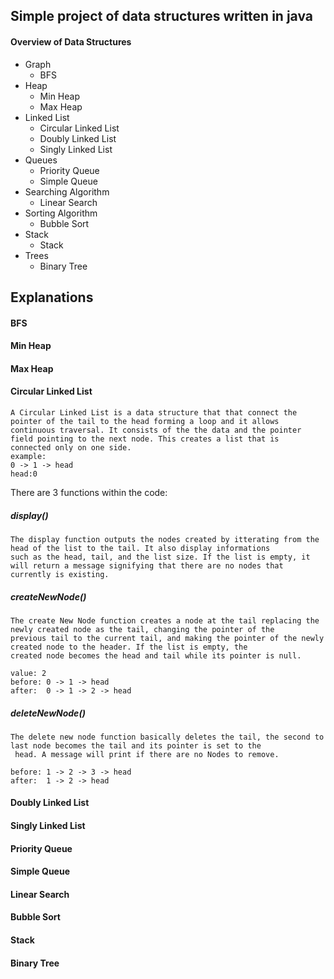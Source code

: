 ## Simple project of data structures written in java
#### Overview of Data Structures
- Graph
    - BFS
- Heap
    - Min Heap
    - Max Heap
- Linked List
    - Circular Linked List
    - Doubly Linked List
    - Singly Linked List
- Queues
    - Priority Queue
    - Simple Queue
- Searching Algorithm
    - Linear Search
- Sorting Algorithm
    - Bubble Sort
- Stack
    - Stack
- Trees
    - Binary Tree

## Explanations
#### BFS
#### Min Heap
#### Max Heap
#### Circular Linked List
    A Circular Linked List is a data structure that that connect the pointer of the tail to the head forming a loop and it allows 
    continuous traversal. It consists of the the data and the pointer field pointing to the next node. This creates a list that is 
    connected only on one side.
    example:
    0 -> 1 -> head 
    head:0
    
There are 3 functions within the code:
##### display() 
    The display function outputs the nodes created by itterating from the head of the list to the tail. It also display informations 
    such as the head, tail, and the list size. If the list is empty, it will return a message signifying that there are no nodes that 
    currently is existing. 
##### createNewNode()
    The create New Node function creates a node at the tail replacing the newly created node as the tail, changing the pointer of the 
    previous tail to the current tail, and making the pointer of the newly created node to the header. If the list is empty, the 
    created node becomes the head and tail while its pointer is null.
    
    value: 2
    before: 0 -> 1 -> head
    after:  0 -> 1 -> 2 -> head
##### deleteNewNode()
    The delete new node function basically deletes the tail, the second to last node becomes the tail and its pointer is set to the
     head. A message will print if there are no Nodes to remove.
    
    before: 1 -> 2 -> 3 -> head
    after:  1 -> 2 -> head
    
#### Doubly Linked List
#### Singly Linked List
#### Priority Queue
#### Simple Queue
#### Linear Search
#### Bubble Sort
#### Stack
#### Binary Tree 











